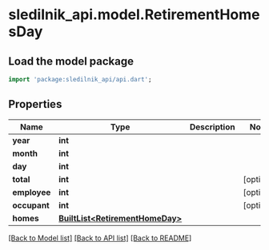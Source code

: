 # sledilnik_api.model.RetirementHomesDay

## Load the model package
```dart
import 'package:sledilnik_api/api.dart';
```

## Properties
Name | Type | Description | Notes
------------ | ------------- | ------------- | -------------
**year** | **int** |  | 
**month** | **int** |  | 
**day** | **int** |  | 
**total** | **int** |  | [optional] 
**employee** | **int** |  | [optional] 
**occupant** | **int** |  | [optional] 
**homes** | [**BuiltList&lt;RetirementHomeDay&gt;**](RetirementHomeDay.md) |  | 

[[Back to Model list]](../README.md#documentation-for-models) [[Back to API list]](../README.md#documentation-for-api-endpoints) [[Back to README]](../README.md)


